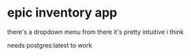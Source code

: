 # epic inventory app

there's a dropdown menu from there it's pretty intuitive i think

needs postgres:latest to work
